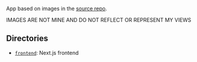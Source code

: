 App based on images in the [source repo](https://github.com/cat-milk/Anime-Girls-Holding-Programming-Books).

IMAGES ARE NOT MINE AND DO NOT REFLECT OR REPRESENT MY VIEWS

## Directories
- [`frontend`](frontend): Next.js frontend